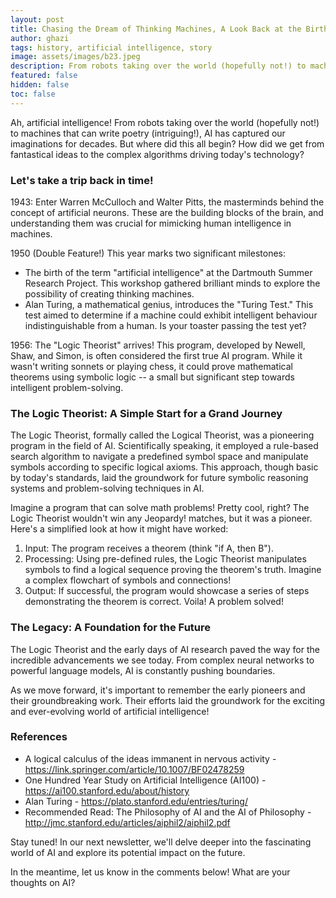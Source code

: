 ```yaml
---
layout: post
title: Chasing the Dream of Thinking Machines, A Look Back at the Birth of AI
author: ghazi
tags: history, artificial intelligence, story
image: assets/images/b23.jpeg
description: From robots taking over the world (hopefully not!) to machines that can write poetry (intriguing!), AI has captured our imaginations for decades.
featured: false
hidden: false
toc: false
---
```


Ah, artificial intelligence! From robots taking over the world (hopefully not!) to machines that can write poetry (intriguing!), AI has captured our imaginations for decades. But where did this all begin? How did we get from fantastical ideas to the complex algorithms driving today's technology?

### Let's take a trip back in time!

1943:  Enter Warren McCulloch and Walter Pitts, the masterminds behind the concept of artificial neurons. These are the building blocks of the brain, and understanding them was crucial for mimicking human intelligence in machines.

1950 (Double Feature!)  This year marks two significant milestones:

-   The birth of the term "artificial intelligence" at the Dartmouth Summer Research Project. This workshop gathered brilliant minds to explore the possibility of creating thinking machines.
-   Alan Turing, a mathematical genius, introduces the "Turing Test." This test aimed to determine if a machine could exhibit intelligent behaviour indistinguishable from a human. Is your toaster passing the test yet?

1956:  The "Logic Theorist" arrives! This program, developed by Newell, Shaw, and Simon, is often considered the first true AI program. While it wasn't writing sonnets or playing chess, it could prove mathematical theorems using symbolic logic -- a small but significant step towards intelligent problem-solving.

### The Logic Theorist: A Simple Start for a Grand Journey

The Logic Theorist, formally called the Logical Theorist, was a pioneering program in the field of AI.  Scientifically speaking, it employed a rule-based search algorithm to navigate a predefined symbol space and manipulate symbols according to specific logical axioms.  This approach, though basic by today's standards, laid the groundwork for future symbolic reasoning systems and problem-solving techniques in AI.

Imagine a program that can solve math problems! Pretty cool, right? The Logic Theorist wouldn't win any Jeopardy! matches, but it was a pioneer. Here's a simplified look at how it might have worked:

1.  Input:  The program receives a theorem (think "if A, then B").
2.  Processing:  Using pre-defined rules, the Logic Theorist manipulates symbols to find a logical sequence proving the theorem's truth. Imagine a complex flowchart of symbols and connections!
3.  Output:  If successful, the program would showcase a series of steps demonstrating the theorem is correct. Voila! A problem solved!

### The Legacy: A Foundation for the Future

The Logic Theorist and the early days of AI research paved the way for the incredible advancements we see today. From complex neural networks to powerful language models, AI is constantly pushing boundaries.

As we move forward, it's important to remember the early pioneers and their groundbreaking work. Their efforts laid the groundwork for the exciting and ever-evolving world of artificial intelligence!

### References

-   A logical calculus of the ideas immanent in nervous activity -  <https://link.springer.com/article/10.1007/BF02478259>
-   One Hundred Year Study on Artificial Intelligence (AI100) -  <https://ai100.stanford.edu/about/history>
-   Alan Turing -  <https://plato.stanford.edu/entries/turing/>
-   Recommended Read: The Philosophy of AI and the AI of Philosophy -  <http://jmc.stanford.edu/articles/aiphil2/aiphil2.pdf>

Stay tuned!  In our next newsletter, we'll delve deeper into the fascinating world of AI and explore its potential impact on the future.

In the meantime, let us know in the comments below!  What are your thoughts on AI?